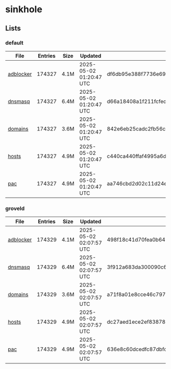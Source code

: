 # sinkhole

## Lists

### default

|File|Entries|Size|Updated|Hash|
|-|-|-|-|-|
|[adblocker](https://raw.githubusercontent.com/groveld/sinkhole/lists/default/adblocker.txt)|174327|4.1M|2025-05-02 01:20:47 UTC|df6db95e388f7736e69abb6f2067d2b2daaa322f0ae000fbc348a03a0ba9ef8d|
|[dnsmasq](https://raw.githubusercontent.com/groveld/sinkhole/lists/default/dnsmasq.txt)|174327|6.4M|2025-05-02 01:20:47 UTC|d66a18408a1f211fcfed05cf08054714ff2304b0b75598a960e1781bd6e3d91d|
|[domains](https://raw.githubusercontent.com/groveld/sinkhole/lists/default/domains.txt)|174327|3.6M|2025-05-02 01:20:47 UTC|842e6eb25cadc2fb56c8ba717602600ad72986f862a433f9580ecf2e17dadabc|
|[hosts](https://raw.githubusercontent.com/groveld/sinkhole/lists/default/hosts.txt)|174327|4.9M|2025-05-02 01:20:47 UTC|c440ca440ffaf4995a6d401ce0ec7fecd1ae39ed2cf76bcbc4542c7389ca697a|
|[pac](https://raw.githubusercontent.com/groveld/sinkhole/lists/default/pac.txt)|174327|4.9M|2025-05-02 01:20:47 UTC|aa746cbd2d02c11d24ee701b83c90f3a4f59c84515ac95b6ff76fb6051d5a532|

### groveld

|File|Entries|Size|Updated|Hash|
|-|-|-|-|-|
|[adblocker](https://raw.githubusercontent.com/groveld/sinkhole/lists/groveld/adblocker.txt)|174329|4.1M|2025-05-02 02:07:57 UTC|498f18c41d70fea0b641806aa19cfdc7339a89b5a30ea7d8790f736a4c43e71d|
|[dnsmasq](https://raw.githubusercontent.com/groveld/sinkhole/lists/groveld/dnsmasq.txt)|174329|6.4M|2025-05-02 02:07:57 UTC|3f912a683da300090c66200379042c53f9048dc6f115cddac1640cda4183365e|
|[domains](https://raw.githubusercontent.com/groveld/sinkhole/lists/groveld/domains.txt)|174329|3.6M|2025-05-02 02:07:57 UTC|a71f8a01e8cce46c7978cc63e8f3462c45dec0076a5ea9dc459d54e588ce96f6|
|[hosts](https://raw.githubusercontent.com/groveld/sinkhole/lists/groveld/hosts.txt)|174329|4.9M|2025-05-02 02:07:57 UTC|dc27aed1ece2ef8387813538bad5c0d75d35891a0f8fe7422d3193849f2c29d6|
|[pac](https://raw.githubusercontent.com/groveld/sinkhole/lists/groveld/pac.txt)|174329|4.9M|2025-05-02 02:07:57 UTC|636e8c60dcedfc87dbfcfe94c677ba12bac5e9d3527428e1e017f257f757e6ba|
